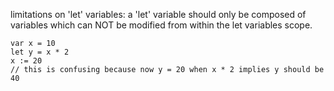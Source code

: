 
limitations on 'let' variables:
    a 'let' variable should only be composed of variables which can NOT be modified from within the let variables scope.

    var x = 10
    let y = x * 2
    x := 20
    // this is confusing because now y = 20 when x * 2 implies y should be 40
